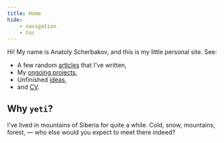 ```yaml
---
title: Home
hide:
    - navigation
    - toc
---
```


Hi! My name is Anatoly Scherbakov, and this is my little personal site. See:

- A few random [articles](/articles/) that I've written,
- My [ongoing projects](/projects/),
- Unfinished [ideas](/ideas/),
- and [CV](/cv/).

## Why `yeti`?

I've lived in mountains of Siberia for quite a while. Cold, snow, mountains, forest, — who else would you expect to meet there indeed?
